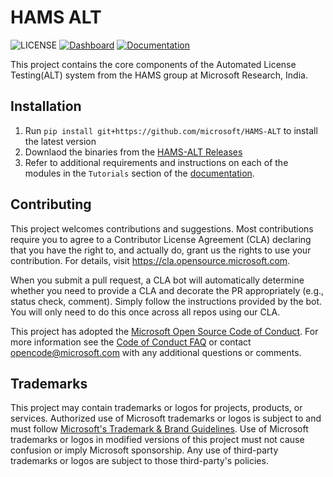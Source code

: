 # HAMS ALT

![LICENSE](https://img.shields.io/github/license/microsoft/HAMS-ALT?style=for-the-badge) [![Dashboard](https://img.shields.io/website?down_message=Dashboard%20Offline&style=for-the-badge&up_color=green&up_message=Dashboard&url=https%3A%2F%2Fhams-dashboard.westus3.cloudapp.azure.com%2F)](https://hams-dashboard.westus3.cloudapp.azure.com) [![Documentation](https://img.shields.io/badge/docs-Documentation-blue?style=for-the-badge&logo=appveyor)](https://microsoft.github.io/HAMS-ALT)

This project contains the core components of the Automated License Testing(ALT) system from the HAMS group at Microsoft Research, India.

## Installation

1. Run `pip install git+https://github.com/microsoft/HAMS-ALT` to install the latest version
2. Downlaod the binaries from the [HAMS-ALT Releases](https://github.com/microsoft/HAMS-ALT/releases)
3. Refer to additional requirements and instructions on each of the modules in the `Tutorials` section of the [documentation](https://microsoft.github.io/HAMS-ALT).

## Contributing

This project welcomes contributions and suggestions.  Most contributions require you to agree to a
Contributor License Agreement (CLA) declaring that you have the right to, and actually do, grant us
the rights to use your contribution. For details, visit https://cla.opensource.microsoft.com.

When you submit a pull request, a CLA bot will automatically determine whether you need to provide
a CLA and decorate the PR appropriately (e.g., status check, comment). Simply follow the instructions
provided by the bot. You will only need to do this once across all repos using our CLA.

This project has adopted the [Microsoft Open Source Code of Conduct](https://opensource.microsoft.com/codeofconduct/).
For more information see the [Code of Conduct FAQ](https://opensource.microsoft.com/codeofconduct/faq/) or
contact [opencode@microsoft.com](mailto:opencode@microsoft.com) with any additional questions or comments.

## Trademarks

This project may contain trademarks or logos for projects, products, or services. Authorized use of Microsoft 
trademarks or logos is subject to and must follow 
[Microsoft's Trademark & Brand Guidelines](https://www.microsoft.com/en-us/legal/intellectualproperty/trademarks/usage/general).
Use of Microsoft trademarks or logos in modified versions of this project must not cause confusion or imply Microsoft sponsorship.
Any use of third-party trademarks or logos are subject to those third-party's policies.
